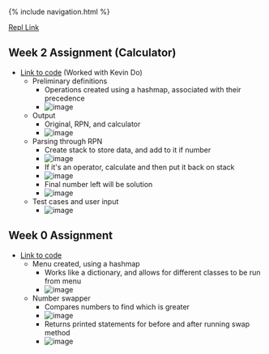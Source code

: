 {% include navigation.html %}

[Repl Link](https://replit.com/@KyleMynt/CSA-3#Menu.java)

## Week 2 Assignment (Calculator)

- [Link to code](https://replit.com/@KyleMyint/CSA-Tri-3#Calculator.java) (Worked with Kevin Do)
  - Preliminary definitions
    - Operations created using a hashmap, associated with their precedence
    - ![image](https://user-images.githubusercontent.com/55672662/160678977-57a838ef-d48d-46c3-89a4-23c08a5991e0.png)
  - Output
    - Original, RPN, and calculator
    - ![image](https://user-images.githubusercontent.com/55672662/160679216-6104727e-55a0-4a92-9c1b-732228edb73a.png)
  - Parsing through RPN
    - Create stack to store data, and add to it if number
    - ![image](https://user-images.githubusercontent.com/55672662/160885991-53105d82-e628-4b75-ace2-2947b0dcadad.png)
    - If it's an operator, calculate and then put it back on stack
    - ![image](https://user-images.githubusercontent.com/55672662/160886186-b05d4e29-91a2-409f-83c9-d0245cbe7cf2.png)
    - Final number left will be solution
    - ![image](https://user-images.githubusercontent.com/55672662/160886275-c50f3751-460b-488b-b85c-ef5955c300d6.png)
  - Test cases and user input
    - ![image](https://user-images.githubusercontent.com/55672662/160886446-e55cb05b-fa45-4e63-9e12-17ee8282ec63.png)






## Week 0 Assignment

- [Link to code](https://replit.com/@KyleMynt/CSA-3#Menu.java)
  - Menu created, using a hashmap
    - Works like a dictionary, and allows for different classes to be run from menu
    - ![image](https://user-images.githubusercontent.com/55672662/159310796-c508cf18-d3be-4034-8f01-45b7441b8851.png)
  - Number swapper 
    - Compares numbers to find which is greater
    - ![image](https://user-images.githubusercontent.com/55672662/159311142-fb3c00ec-0a0d-47e3-b2a6-546add27f98e.png)
    - Returns printed statements for before and after running swap method
    - ![image](https://user-images.githubusercontent.com/55672662/159311267-ac7742e4-3df9-49b2-8184-6f339c2065c5.png)

